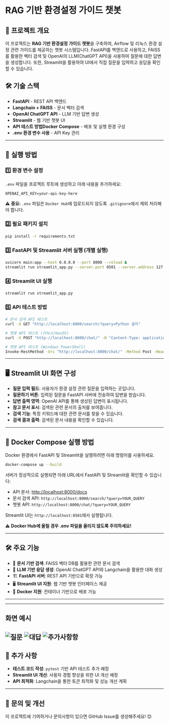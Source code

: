 # RAG 기반 환경설정 가이드 챗봇

## 📌 프로젝트 개요

이 프로젝트는 **RAG 기반 환경설정 가이드 챗봇**을 구축하여, Airflow 및 리눅스 환경 설정 관련 가이드를 제공하는 챗봇 시스템입니다.
FastAPI를 백엔드로 사용하고, FAISS를 활용한 벡터 검색 및 OpenAI의 LLM(ChatGPT API)을 사용하여 질문에 대한 답변을 생성합니다. 또한, Streamlit을 활용하여 UI에서 직접 질문을 입력하고 응답을 확인할 수 있습니다.

## 🛠 기술 스택

- **FastAPI** - REST API 백엔드
- **Langchain + FAISS** - 문서 벡터 검색
- **OpenAI ChatGPT API** - LLM 기반 답변 생성
- **Streamlit** - 웹 기반 챗봇 UI
- **API 테스트 방법Docker Compose** - 배포 및 실행 환경 구성
- **.env 환경 변수 사용** - API Key 관리

---

## 🚀 실행 방법

### 1️⃣ 환경 변수 설정

`.env` 파일을 프로젝트 루트에 생성하고 아래 내용을 추가하세요:

```plaintext
OPENAI_API_KEY=your-api-key-here
```

⚠️ **중요:** `.env` 파일은 `Docker Hub`에 업로드되지 않도록 `.gitignore`에서 제외 처리해야 합니다.

### 2️⃣ 필요 패키지 설치

```bash
pip install -r requirements.txt
```

### 3️⃣ FastAPI 및 Streamlit 서버 실행 (개별 실행)

```bash
uvicorn main:app --host 0.0.0.0 --port 8000 --reload &
streamlit run streamlit_app.py --server.port 8501 --server.address 127.0.0.1
```



### 4️⃣ Streamlit UI 실행

```bash
streamlit run streamlit_app.py
```

### 5️⃣ API 테스트 방법

```bash
# 문서 검색 API 테스트
curl -X GET "http://localhost:8000/search/?query=Python 설치"

# 챗봇 API 테스트 (리눅스/macOS)
curl -X POST "http://localhost:8000/chat/" -H "Content-Type: application/json" -d '{"query": "Python 환경 설정 방법"}'

# 챗봇 API 테스트 (Windows PowerShell)
Invoke-RestMethod -Uri "http://localhost:8000/chat/" -Method Post -Headers @{"Content-Type"="application/json"} -Body '{"query": "Python 환경 설정 방법"}'
```
---


## 🖥 Streamlit UI 화면 구성

- **질문 입력 필드**: 사용자가 환경 설정 관련 질문을 입력하는 곳입니다.
- **질문하기 버튼**: 입력된 질문을 FastAPI 서버에 전송하여 답변을 받습니다.
- **답변 출력 영역**: OpenAI API를 통해 생성된 답변이 표시됩니다.
- **참고 문서 표시**: 검색된 관련 문서의 출처를 보여줍니다.
- **검색 기능**: 특정 키워드에 대한 관련 문서를 찾을 수 있습니다.
- **검색 결과 출력**: 검색된 문서 내용을 확인할 수 있습니다.

---

## 🐳 Docker Compose 실행 방법

Docker 환경에서 FastAPI 및 Streamlit을 실행하려면 아래 명령어를 사용하세요.

```bash
docker-compose up --build
```

서버가 정상적으로 실행되면 아래 URL에서 FastAPI 및 Streamlit을 확인할 수 있습니다:

- API 문서: [http://localhost:8000/docs](http://localhost:8000/docs)
- 문서 검색 API: `http://localhost:8000/search/?query=YOUR_QUERY`
- 챗봇 API: `http://localhost:8000/chat/?query=YOUR_QUERY`

Streamlit UI는 `http://localhost:8501`에서 실행됩니다.

⚠️ **Docker Hub에 올릴 경우 .env 파일을 올리지 않도록 주의하세요!**

---

## 🛠 주요 기능

- 📄 **문서 기반 검색**: FAISS 벡터 DB를 활용한 관련 문서 검색
- 🤖 **LLM 기반 응답 생성**: OpenAI ChatGPT API와 Langchain을 활용한 대화 생성
- 🏗 **FastAPI 서버**: REST API 기반으로 확장 가능
- 🖥 **Streamlit UI 지원**: 웹 기반 챗봇 인터페이스 제공
- 🐳 **Docker 지원**: 컨테이너 기반으로 배포 가능

---

---
## 화면 예시 

![질문](image1.png)
![대답](image2.png)
![추가사항항](image3.png)
---

## 📌 추가 사항

- **테스트 코드 작성**: `pytest` 기반 API 테스트 추가 예정
- **Streamlit UI 개선**: 사용자 경험 향상을 위한 UI 개선 예정
- **API 최적화**: Langchain을 통한 토큰 최적화 및 성능 개선 계획

---

## 📢 문의 및 개선

이 프로젝트에 기여하거나 문의사항이 있으면 GitHub Issue를 생성해주세요! 😊

